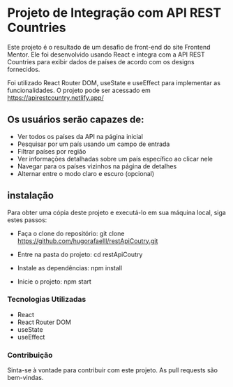 # Projeto de Integração com API REST Countries
Este projeto é o resultado de um desafio de front-end do site Frontend Mentor. Ele foi desenvolvido usando React e integra com a API REST Countries para exibir dados de países de acordo com os designs fornecidos.

Foi utilizado React Router DOM, useState e useEffect para implementar as funcionalidades. O projeto pode ser acessado em https://apirestcountry.netlify.app/ 

## Os usuários serão capazes de:

- Ver todos os países da API na página inicial
- Pesquisar por um país usando um campo de entrada
- Filtrar países por região
- Ver informações detalhadas sobre um país específico ao clicar nele
- Navegar para os países vizinhos na página de detalhes
- Alternar entre o modo claro e escuro (opcional)



## instalação

Para obter uma cópia deste projeto e executá-lo em sua máquina local, siga estes passos:

- Faça o clone do repositório: git clone https://github.com/hugorafaelll/restApiCoutry.git

- Entre na pasta do projeto: cd restApiCoutry
- Instale as dependências: npm install
- Inicie o projeto: npm start


### Tecnologias Utilizadas
- React
- React Router DOM
- useState
- useEffect

### Contribuição
Sinta-se à vontade para contribuir com este projeto. As pull requests são bem-vindas.



